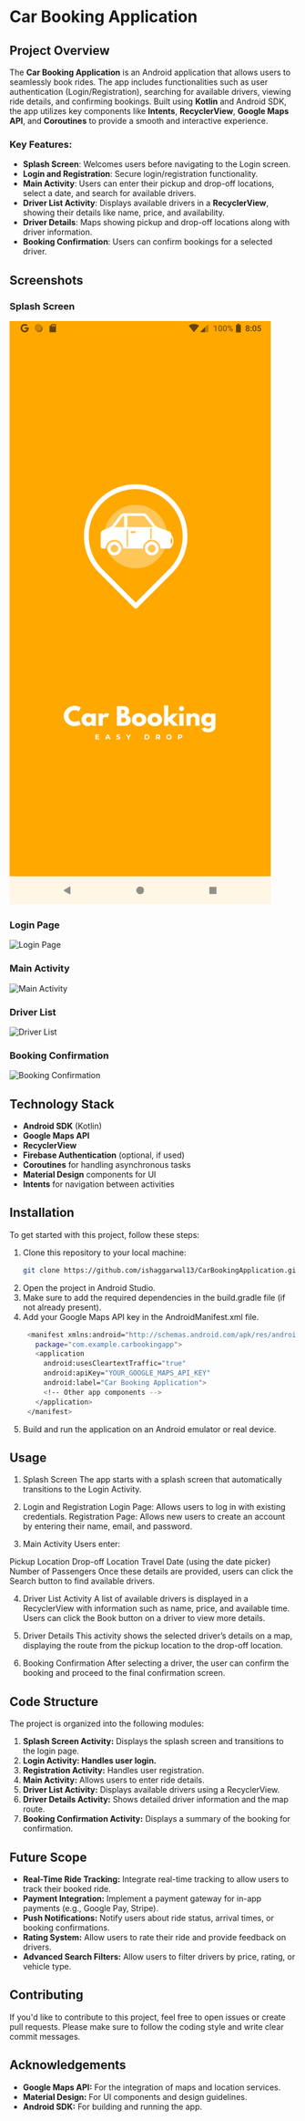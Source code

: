 # Car Booking Application

## Project Overview

The **Car Booking Application** is an Android application that allows users to seamlessly book rides. The app includes functionalities such as user authentication (Login/Registration), searching for available drivers, viewing ride details, and confirming bookings. Built using **Kotlin** and Android SDK, the app utilizes key components like **Intents**, **RecyclerView**, **Google Maps API**, and **Coroutines** to provide a smooth and interactive experience.

### Key Features:
- **Splash Screen**: Welcomes users before navigating to the Login screen.
- **Login and Registration**: Secure login/registration functionality.
- **Main Activity**: Users can enter their pickup and drop-off locations, select a date, and search for available drivers.
- **Driver List Activity**: Displays available drivers in a **RecyclerView**, showing their details like name, price, and availability.
- **Driver Details**: Maps showing pickup and drop-off locations along with driver information.
- **Booking Confirmation**: Users can confirm bookings for a selected driver.

## Screenshots

### Splash Screen
![Splash Screen](snapshots/splash_screen.png)

### Login Page
![Login Page](snapshots/login_page.png)

### Main Activity
![Main Activity](snapshots/main_activity.png)

### Driver List
![Driver List](snapshots/driver_list.png)

### Booking Confirmation
![Booking Confirmation](snapshots/booking_confirmation.png)

## Technology Stack

- **Android SDK** (Kotlin)
- **Google Maps API**
- **RecyclerView**
- **Firebase Authentication** (optional, if used)
- **Coroutines** for handling asynchronous tasks
- **Material Design** components for UI
- **Intents** for navigation between activities

## Installation

To get started with this project, follow these steps:

1. Clone this repository to your local machine:
   ```bash
   git clone https://github.com/ishaggarwal13/CarBookingApplication.git
2. Open the project in Android Studio.
3. Make sure to add the required dependencies in the build.gradle file (if not already present).
4. Add your Google Maps API key in the AndroidManifest.xml file.
   ```bash
    <manifest xmlns:android="http://schemas.android.com/apk/res/android"
      package="com.example.carbookingapp">
      <application
        android:usesCleartextTraffic="true"
        android:apiKey="YOUR_GOOGLE_MAPS_API_KEY"
        android:label="Car Booking Application">
        <!-- Other app components -->
      </application>
    </manifest>
5. Build and run the application on an Android emulator or real device.


## Usage
1. Splash Screen
The app starts with a splash screen that automatically transitions to the Login Activity.

2. Login and Registration
Login Page: Allows users to log in with existing credentials.
Registration Page: Allows new users to create an account by entering their name, email, and password.
3. Main Activity
Users enter:

Pickup Location
Drop-off Location
Travel Date (using the date picker)
Number of Passengers
Once these details are provided, users can click the Search button to find available drivers.

4. Driver List Activity
A list of available drivers is displayed in a RecyclerView with information such as name, price, and available time.
Users can click the Book button on a driver to view more details.
5. Driver Details
This activity shows the selected driver’s details on a map, displaying the route from the pickup location to the drop-off location.

6. Booking Confirmation
After selecting a driver, the user can confirm the booking and proceed to the final confirmation screen.


## Code Structure
The project is organized into the following modules:

1. **Splash Screen Activity:** Displays the splash screen and transitions to the login page.
2. **Login Activity: Handles user login.**
3. **Registration Activity:** Handles user registration.
4. **Main Activity:** Allows users to enter ride details.
5. **Driver List Activity:** Displays available drivers using a RecyclerView.
6. **Driver Details Activity:** Shows detailed driver information and the map route.
7. **Booking Confirmation Activity:** Displays a summary of the booking for confirmation.

## Future Scope

- **Real-Time Ride Tracking:** Integrate real-time tracking to allow users to track their booked ride.
- **Payment Integration:** Implement a payment gateway for in-app payments (e.g., Google Pay, Stripe).
- **Push Notifications:** Notify users about ride status, arrival times, or booking confirmations.
- **Rating System:** Allow users to rate their ride and provide feedback on drivers.
- **Advanced Search Filters:** Allow users to filter drivers by price, rating, or vehicle type.

## Contributing
If you'd like to contribute to this project, feel free to open issues or create pull requests. Please make sure to follow the coding style and write clear commit messages.

## Acknowledgements

- **Google Maps API:** For the integration of maps and location services.
- **Material Design:** For UI components and design guidelines.
- **Android SDK:** For building and running the app.

